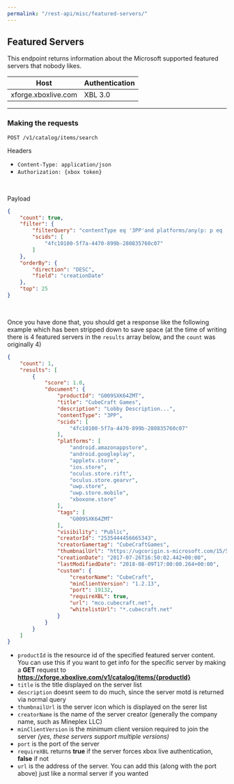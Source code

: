 ```yaml
---
permalink: "/rest-api/misc/featured-servers/"
---
```


## Featured Servers
This endpoint returns information about the Microsoft supported featured servers that nobody likes.

| Host                        | Authentication |
| --------------------------- | -------------- |
| xforge.xboxlive.com         | XBL 3.0        |

---

### Making the requests
```
POST /v1/catalog/items/search
```

Headers  
* `Content-Type: application/json`  
* `Authorization: {xbox token}`  

<br>

Payload
```json
{
    "count": true,
    "filter": {
        "filterQuery": "contentType eq '3PP'and platforms/any(p: p eq 'uwp.store')",
        "scids": [
            "4fc10100-5f7a-4470-899b-280835760c07"
        ]
    },
    "orderBy": {
        "direction": "DESC",
        "field": "creationDate"
    },
    "top": 25
}
```

<br>

Once you have done that, you should get a response like the following example which has been stripped down to save space (at the time of writing there is 4 featured servers in the `results` array below, and the `count` was originally 4)  

```json
{
    "count": 1,
    "results": [
        {
            "score": 1.0,
            "document": {
                "productId": "G009SXK64ZMT",
                "title": "CubeCraft Games",
                "description": "Lobby Description...",
                "contentType": "3PP",
                "scids": [
                    "4fc10100-5f7a-4470-899b-280835760c07"
                ],
                "platforms": [
                    "android.amazonappstore",
                    "android.googleplay",
                    "appletv.store",
                    "ios.store",
                    "oculus.store.rift",
                    "oculus.store.gearvr",
                    "uwp.store",
                    "uwp.store.mobile",
                    "xboxone.store"
                ],
                "tags": [
                    "G009SXK64ZMT"
                ],
                "visibility": "Public",
                "creatorId": "2535444456665343",
                "creatorGamertag": "CubeCraftGames",
                "thumbnailUrl": "https://ugcorigin.s-microsoft.com/15/58896f65-2e94-4ddb-b2bd-2f7aa2cffa5e/580/XboxThumbnail.jpg",
                "creationDate": "2017-07-26T16:50:02.442+00:00",
                "lastModifiedDate": "2018-08-09T17:00:00.264+00:00",
                "custom": {
                    "creatorName": "CubeCraft",
                    "minClientVersion": "1.2.13",
                    "port": 19132,
                    "requireXBL": true,
                    "url": "mco.cubecraft.net",
                    "whitelistUrl": "*.cubecraft.net"
                }
            }
        }
    ]
}
```

* `productId` is the resource id of the specified featured server content. You can use this if you want to get info for the specific server by making a **GET** request to **https://xforge.xboxlive.com/v1/catalog/items/{productId}**  
* `title` is the title displayed on the server list  
* `description` doesnt seem to do much, since the server motd is returned via normal query  
* `thumbnailUrl` is the server icon which is displayed on the serer list  
* `creatorName` is the name of the server creator (generally the company name, such as Mineplex LLC)  
* `minClientVersion` is the minimum client version required to join the server *(yes, these servers support multiple versions)*  
* `port` is the port of the server  
* `requireXBL` returns **true** if the server forces xbox live authentication, **false** if not  
* `url` is the address of the server. You can add this (along with the port above) just like a normal server if you wanted  
